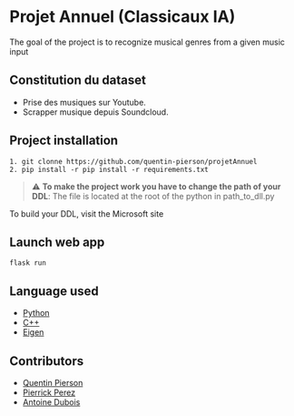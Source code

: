 # Projet Annuel (Classicaux IA) 

The goal of the project is to recognize musical genres from a given music input 

## Constitution du dataset 
- Prise des musiques sur Youtube. 
- Scrapper musique depuis Soundcloud.

## Project installation 

```
1. git clonne https://github.com/quentin-pierson/projetAnnuel
2. pip install -r pip install -r requirements.txt
```

> :warning: **To make the project work you have to change the path of your DDL**: The file is located at the root of the python in path_to_dll.py <br>

To build your DDL, visit the Microsoft site

## Launch web app
```
flask run
```

## Language used
- [Python](https://www.python.org/)
- [C++](https://www.cplusplus.com/)
- [Eigen](https://eigen.tuxfamily.org/index.php?title=Main_Page)

## Contributors

- [Quentin Pierson](https://github.com/quentin-pierson)
- [Pierrick Perez](https://github.com/pperezdev)
- [Antoine Dubois](https://github.com/antdbs)
